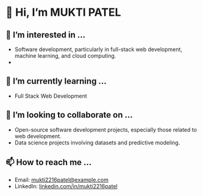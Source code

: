 # 👋 Hi, I’m MUKTI PATEL

## 👀 I’m interested in ...
- Software development, particularly in full-stack web development, machine learning, and cloud computing.
- 
## 🌱 I’m currently learning ...
- Full Stack Web Development

## 💞️ I’m looking to collaborate on ...
- Open-source software development projects, especially those related to web development.
- Data science projects involving datasets and predictive modeling.

## 📫 How to reach me ...
- Email: mukti2216patel@example.com
- LinkedIn: [linkedin.com/in/mukti2216patel](https://linkedin.com/in/mukti2216patel)
